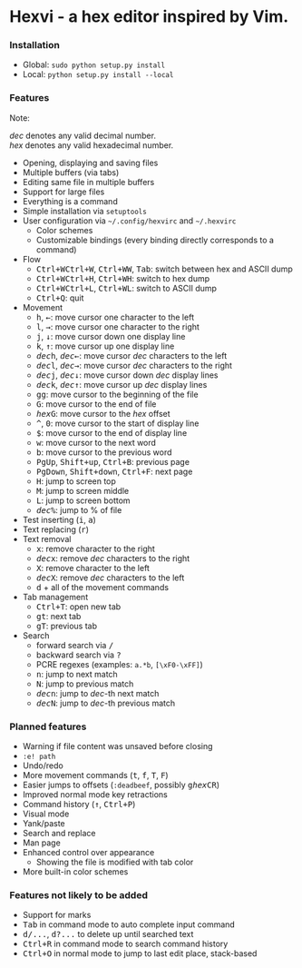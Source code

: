 Hexvi - a hex editor inspired by Vim.
=====================================

### Installation

- Global: `sudo python setup.py install`
- Local:  `python setup.py install --local`

### Features

Note:

*dec* denotes any valid decimal number.  
*hex* denotes any valid hexadecimal number.

- Opening, displaying and saving files
- Multiple buffers (via tabs)
- Editing same file in multiple buffers
- Support for large files
- Everything is a command
- Simple installation via `setuptools`
- User configuration via `~/.config/hexvirc` and `~/.hexvirc`
    - Color schemes
    - Customizable bindings (every binding directly corresponds to a command)
- Flow
    - <kbd>Ctrl+W</kbd><kbd>Ctrl+W</kbd>, <kbd>Ctrl+W</kbd><kbd>W</kbd>, <kbd>Tab</kbd>: switch between hex and ASCII dump
    - <kbd>Ctrl+W</kbd><kbd>Ctrl+H</kbd>, <kbd>Ctrl+W</kbd><kbd>H</kbd>: switch to hex dump
    - <kbd>Ctrl+W</kbd><kbd>Ctrl+L</kbd>, <kbd>Ctrl+W</kbd><kbd>L</kbd>: switch to ASCII dump
    - <kbd>Ctrl+Q</kbd>: quit
- Movement
    - <kbd>h</kbd>, <kbd>←</kbd>: move cursor one character to the left
    - <kbd>l</kbd>, <kbd>→</kbd>: move cursor one character to the right
    - <kbd>j</kbd>, <kbd>↓</kbd>: move cursor down one display line
    - <kbd>k</kbd>, <kbd>↑</kbd>: move cursor up one display line
    - <kbd>*dec*</kbd><kbd>h</kbd>, <kbd>*dec*</kbd><kbd>←</kbd>: move cursor
      *dec* characters to the left
    - <kbd>*dec*</kbd><kbd>l</kbd>, <kbd>*dec*</kbd><kbd>→</kbd>: move cursor
      *dec* characters to the right
    - <kbd>*dec*</kbd><kbd>j</kbd>, <kbd>*dec*</kbd><kbd>↓</kbd>: move cursor
      down *dec* display lines
    - <kbd>*dec*</kbd><kbd>k</kbd>, <kbd>*dec*</kbd><kbd>↑</kbd>: move cursor
      up *dec* display lines
    - <kbd>g</kbd><kbd>g</kbd>: move cursor to the beginning of the file
    - <kbd>G</kbd>: move cursor to the end of file
    - <kbd>*hex*</kbd><kbd>G</kbd>: move cursor to the *hex* offset
    - <kbd>^</kbd>, <kbd>0</kbd>: move cursor to the start of display line
    - <kbd>$</kbd>: move cursor to the end of display line
    - <kbd>w</kbd>: move cursor to the next word
    - <kbd>b</kbd>: move cursor to the previous word
    - <kbd>PgUp</kbd>, <kbd>Shift+up</kbd>, <kbd>Ctrl+B</kbd>: previous page
    - <kbd>PgDown</kbd>, <kbd>Shift+down</kbd>, <kbd>Ctrl+F</kbd>: next page
    - <kbd>H</kbd>: jump to screen top
    - <kbd>M</kbd>: jump to screen middle
    - <kbd>L</kbd>: jump to screen bottom
    - <kbd>*dec*</kbd><kbd>%</kbd>: jump to % of file
- Test inserting (<kbd>i</kbd>, <kbd>a</kbd>)
- Text replacing (<kbd>r</kbd>)
- Text removal
    - <kbd>x</kbd>: remove character to the right
    - <kbd>*dec*</kbd><kbd>x</kbd>: remove *dec* characters to the right
    - <kbd>X</kbd>: remove character to the left
    - <kbd>*dec*</kbd><kbd>X</kbd>: remove *dec* characters to the left
    - <kbd>d</kbd> + all of the movement commands
- Tab management
    - <kbd>Ctrl+T</kbd>: open new tab
    - <kbd>g</kbd><kbd>t</kbd>: next tab
    - <kbd>g</kbd><kbd>T</kbd>: previous tab
- Search
    - forward search via <kbd>/</kbd>
    - backward search via <kbd>?</kbd>
    - PCRE regexes (examples: `a.*b`, `[\xF0-\xFF]`)
    - <kbd>n</kbd>: jump to next match
    - <kbd>N</kbd>: jump to previous match
    - <kbd>*dec*</kbd><kbd>n</kbd>: jump to *dec*-th next match
    - <kbd>*dec*</kbd><kbd>N</kbd>: jump to *dec*-th previous match

### Planned features

- Warning if file content was unsaved before closing
- `:e! path`
- Undo/redo
- More movement commands (<kbd>t</kbd>, <kbd>f</kbd>, <kbd>T</kbd>,
  <kbd>F</kbd>)
- Easier jumps to offsets (`:deadbeef`, possibly
  <kbd>g</kbd><kbd>*hex*</kbd><kbd>CR</kbd>)
- Improved normal mode key retractions
- Command history (<kbd>↑</kbd>, <kbd>Ctrl+P</kbd>)
- Visual mode
- Yank/paste
- Search and replace
- Man page
- Enhanced control over appearance
    - Showing the file is modified with tab color
- More built-in color schemes

### Features not likely to be added

- Support for marks
- <kbd>Tab</kbd> in command mode to auto complete input command
- <kbd>d/...</kbd>, <kbd>d?...</kbd> to delete up until searched text
- <kbd>Ctrl+R</kbd> in command mode to search command history
- <kbd>Ctrl+O</kbd> in normal mode to jump to last edit place, stack-based

